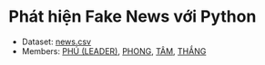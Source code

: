 # Phát hiện Fake News với Python
<ul>
    <li>
        Dataset: <a href="https://drive.google.com/file/d/1bKtPssC3lnVd4Pih6zs69ltgRv3umGbE/view">news.csv</a>
    </li>
    <li>
        Members: <a href="https://github.com/bdt1301">PHÚ (LEADER)</a>, 
                    <a href="https://github.com/NDP16">PHONG</a>, 
                    <a href="https://github.com/NguyenTam-Wesley">TÂM</a>, 
                    <a href="https://github.com/TXThangShou">THẮNG</a>
    </li>
</ul>
